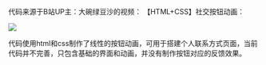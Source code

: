 代码来源于B站UP主：大碗绿豆沙的视频：
【HTML+CSS】社交按钮动画：

[![](https://i0.hdslb.com/bfs/archive/589ab17adfd61df4b3f7a776d2fefe7aa159b82c.jpg@760w_428h_1c.avif)](player.bilibili.com/player.html?aid=49775093&cid=87150521&page=1)

代码使用html和css制作了线性的按钮动画，可用于搭建个人联系方式页面，当前代码并不完善，只包含基础的界面和动画，并没有制作按钮对应的反馈效果。
